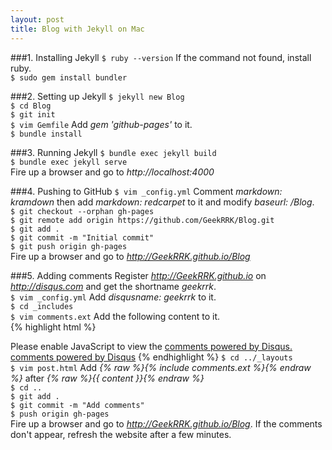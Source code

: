 ```yaml
---
layout: post
title: Blog with Jekyll on Mac
---
```


###1. Installing Jekyll
`$ ruby --version` If the command not found, install ruby.  
`$ sudo gem install bundler`

###2. Setting up Jekyll
`$ jekyll new Blog`  
`$ cd Blog`  
`$ git init`  
`$ vim Gemfile` Add *gem 'github-pages'* to it.  
`$ bundle install`

###3. Running Jekyll
`$ bundle exec jekyll build`  
`$ bundle exec jekyll serve`  
Fire up a browser and go to *http://localhost:4000*  

###4. Pushing to GitHub
`$ vim _config.yml` Comment *markdown: kramdown* then add *markdown: redcarpet* to it and modify *baseurl: /Blog*.  
`$ git checkout --orphan gh-pages`  
`$ git remote add origin https://github.com/GeekRRK/Blog.git`  
`$ git add .`  
`$ git commit -m "Initial commit"`  
`$ git push origin gh-pages`  
Fire up a browser and go to *http://GeekRRK.github.io/Blog*

###5. Adding comments
Register *http://GeekRRK.github.io* on *http://disqus.com* and get the shortname *geekrrk*.  
`$ vim _config.yml` Add *disqusname: geekrrk* to it.  
`$ cd _includes`  
`$ vim comments.ext` Add the following content to it.  
{% highlight html %}
<div id="disqus_thread"></div>
<script type="text/javascript">
/* * * CONFIGURATION VARIABLES: EDIT BEFORE PASTING INTO YOUR WEBPAGE * * */
	var disqus_shortname = '{{site.disqusname}}'; // required: replace example with your forum shortname

/* * * DON'T EDIT BELOW THIS LINE * * */
	(function() {
		var dsq = document.createElement('script'); dsq.type = 'text/javascript'; dsq.async = true;
		dsq.src = '//' + disqus_shortname + '.disqus.com/embed.js';
		(document.getElementsByTagName('head')[0] || document.getElementsByTagName('body')[0]).appendChild(dsq);
     })();
</script>
<noscript>Please enable JavaScript to view the <a href="http://disqus.com/?ref_noscript">comments powered by Disqus.</a>
</noscript>
<a href="http://disqus.com" class="dsq-brlink">comments powered by <span class="logo-disqus">Disqus</span></a>
{% endhighlight %}
`$ cd ../_layouts`  
`$ vim post.html` Add *{% raw %}{% include comments.ext %}{% endraw %}* after *{% raw %}{{ content }}{% endraw %}*  
`$ cd ..`  
`$ git add .`  
`$ git commit -m "Add comments"`  
`$ push origin gh-pages`  
Fire up a browser and go to *http://GeekRRK.github.io/Blog*. If the comments don't appear, refresh the website after a few minutes.